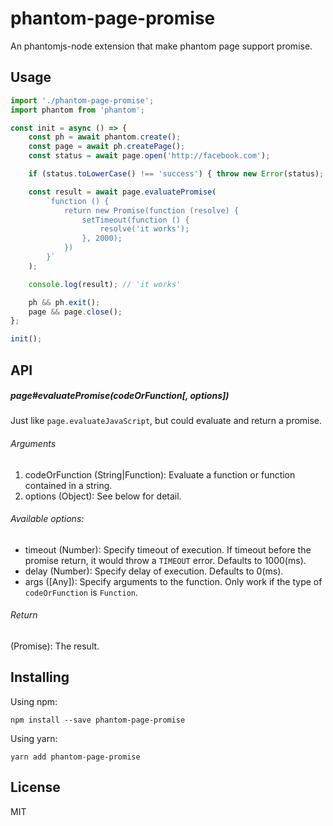 # phantom-page-promise

An phantomjs-node extension that make phantom page support promise.

## Usage

```js
import './phantom-page-promise';
import phantom from 'phantom';

const init = async () => {
    const ph = await phantom.create();
    const page = await ph.createPage();
    const status = await page.open('http://facebook.com');

    if (status.toLowerCase() !== 'success') { throw new Error(status); }

    const result = await page.evaluatePromise(
        `function () {
            return new Promise(function (resolve) {
                setTimeout(function () {
                    resolve('it works');
                }, 2000);
            })
        }`
    );

    console.log(result); // 'it works'

    ph && ph.exit();
    page && page.close();
};

init();
```

## API

##### page#evaluatePromise(codeOrFunction[, options])

Just like `page.evaluateJavaScript`, but could evaluate and return a promise.

###### Arguments

1. codeOrFunction (String|Function): Evaluate a function or function contained in a string.
2. options (Object): See below for detail.

###### Available options:

- timeout (Number): Specify timeout of execution. If timeout before the promise return, it would throw a `TIMEOUT` error. Defaults to 1000(ms).
- delay (Number): Specify delay of execution. Defaults to 0(ms).
- args ([Any]): Specify arguments to the function. Only work if the type of `codeOrFunction` is `Function`.

###### Return

(Promise): The result.


## Installing

Using npm:

```
npm install --save phantom-page-promise
```

Using yarn:

```
yarn add phantom-page-promise
```

## License

MIT
